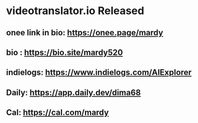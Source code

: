 # videotranslator.io Released

## onee link in bio: https://onee.page/mardy

## bio : https://bio.site/mardy520

## indielogs: https://www.indielogs.com/AIExplorer

## Daily: https://app.daily.dev/dima68

## Cal: https://cal.com/mardy
